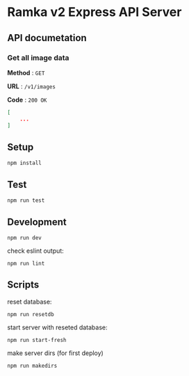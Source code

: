 # Ramka v2 Express API Server

## API documetation

### Get all image data

**Method** : `GET`

**URL** : `/v1/images`

**Code** : `200 OK`

```json
[
    ...
]
```

## Setup

```
npm install
```

## Test

```
npm run test
```

## Development

```
npm run dev
```

check eslint output:

```
npm run lint
```

## Scripts

reset database:

```
npm run resetdb
```

start server with reseted database:

```
npm run start-fresh
```

make server dirs (for first deploy)

```
npm run makedirs
```
